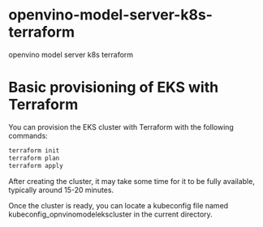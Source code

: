 # openvino-model-server-k8s-terraform
openvino model server k8s terraform


# Basic provisioning of EKS with Terraform

You can provision the EKS cluster with Terraform with the following commands:

```bash
terraform init
terraform plan
terraform apply
```

After creating the cluster, it may take some time for it to be fully available, typically around 15-20 minutes. 

Once the cluster is ready, you can locate a kubeconfig file named kubeconfig_opnvinomodelekscluster in the current directory.
